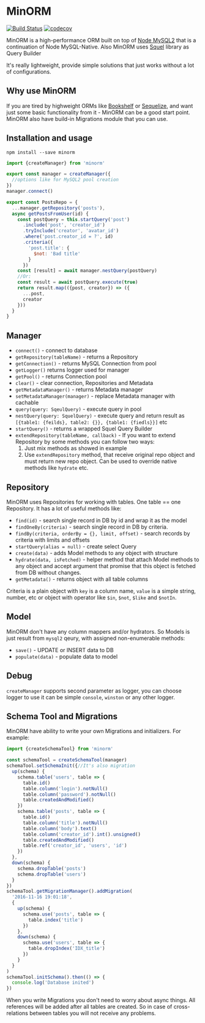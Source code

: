 # MinORM
[![Build Status](https://travis-ci.org/Arilas/minorm.svg?branch=master)](https://travis-ci.org/Arilas/minorm)
[![codecov](https://codecov.io/gh/Arilas/minorm/branch/master/graph/badge.svg)](https://codecov.io/gh/Arilas/minorm)


MinORM is a high-performance ORM built on top of [Node MySQL2](https://github.com/sidorares/node-mysql2)
that is a continuation of Node MySQL-Native. Also MinORM uses [Squel](https://github.com/hiddentao/squel) library as Query Builder

It's really lightweight, provide simple solutions that just works without a lot of configurations.

## Why use MinORM

If you are tired by highweight ORMs like [Bookshelf](https://github.com/tgriesser/bookshelf) or [Sequelize](https://github.com/sequelize/sequelize), and want just some basic functionality
from it - MinORM can be a good start point. MinORM also have build-in Migrations module that you can use.

## Installation and usage

```npm install --save minorm```

```js
import {createManager} from 'minorm'

export const manager = createManager({
  //options like for MySQL2 pool creation
})
manager.connect()

export const PostsRepo = {
  ...manager.getRepository('posts'),
  async getPostsFromUser(id) {
    const postQuery = this.startQuery('post')
      .include('post', 'creator_id')
      .tryInclude('creator', 'avatar_id')
      .where('post.creator_id = ?', id)
      .criteria({
        'post.title': {
          $not: 'Bad title'
        }
      })
    const [result] = await manager.nestQuery(postQuery)
    //Or:
    const result = await postQuery.execute(true)
    return result.map(({post, creator}) => ({
      ...post,
      creator
    }))
  }
}
```

## Manager

* `connect()` - connect to database
* `getRepository(tableName)` - returns a Repository
* `getConnection()` - returns MySQL Connection from pool
* `getLogger()` returns logger used for manager
* `getPool()` - returns Connection pool
* `clear()` - clear connection, Repositories and Metadata
* `getMetadataManager()` - returns Metadata manager
* `setMetadataManager(manager)` - replace Metadata manager with cachable
* `query(query: SqeulQuery)` - execute query in pool
* `nestQuery(query: SquelQuery)` - execute query and return result as ```[{table1: {feilds}, table2: {}}, {table1: {fiedls}}]``` etc 
* `startQuery()` - returns a wrapped Squel Query Builder
* `extendRepository(tableName, callback)` - If you want to extend Repository by some methods you can follow two ways:
  1. Just mix methods as showed in example
  2. Use `extendRepository` method, that receive original repo object and must return new repo object. Can be used to override native methods like `hydrate` etc.

## Repository

MinORM uses Repositories for working with tables. One table == one Repository. It has a lot of useful methods like:

* `find(id)` - search single record in DB by id and wrap it as the model
* `findOneBy(criteria)` - search single record in DB by criteria.
* `findBy(criteria, orderBy = {}, limit, offset)` - search records by criteria with limits and offsets
* `startQuery(alias = null)` - create select Query
* `create(data)` - adds Model methods to any object with structure
* `hydrate(data, isFetched)` - helper method that attach Model methods to any object and accept argument that promise that this object is fetched from DB without changes.
* `getMetadata()` - returns object with all table columns

Criteria is a plain object with `key` is a column name, `value` is a simple string, number, etc or object with operator like `$in`, `$not`, `$like` and `$notIn`.

## Model

MinORM don't have any column mappers and/or hydrators. So Models is just result from `mysql2` qeury, with assigned non-enumerable methods:

* `save()` - UPDATE or INSERT data to DB
* `populate(data)` - populate data to model

## Debug

`createManager` supports second parameter as logger, you can choose logger to use it can be simple `console`, `winston` or any other logger.

## Schema Tool and Migrations

MinORM have ability to write your own Migrations and initializers. For example:

```js
import {createSchemaTool} from 'minorm'

const schemaTool = createSchemaTool(manager)
schemaTool.setSchemaInit({//It's also migration
  up(schema) {
    schema.table('users', table => {
      table.id()
      table.column('login').notNull()
      table.column('password').notNull()
      table.createdAndModified()
    })
    schema.table('posts', table => {
      table.id()
      table.column('title').notNull()
      table.column('body').text()
      table.column('creator_id').int().unsigned()
      table.createdAndModified()
      table.ref('creator_id', 'users', 'id')
    })
  },
  down(schema) {
    schema.dropTable('posts')
    schema.dropTable('users')
  }
})
schemaTool.getMigrationManager().addMigration(
  '2016-11-16 19:01:18',
  {
    up(schema) {
      schema.use('posts', table => {
        table.index('title')
      })
    },
    down(schema) {
      schema.use('users', table => {
        table.dropIndex('IDX_title')
      })
    }
  } 
)
schemaTool.initSchema().then(() => {
  console.log('Database inited')
})
```

When you write Migrations you don't need to worry about async things. All references will be added after all tables are created. So
in case of cross-relations between tables you will not receive any problems.
